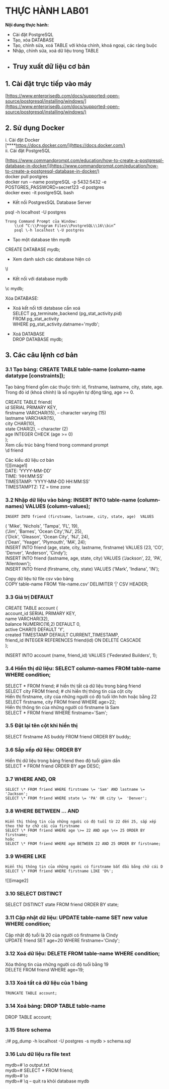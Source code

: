 # THỰC HÀNH LAB01

**Nội dung thực hành:**

- Cài đặt PostgreSQL  
- Tạo, xóa DATABASE  
- Tạo, chỉnh sửa, xoá TABLE với khóa chính, khoá ngoại, các ràng buộc  
- Nhập, chỉnh sửa, xoá dữ liệu trong TABLE  
- Truy xuất dữ liệu cơ bản  
  ---

## 1. **Cài đặt trực tiếp vào máy**  
   [https://www.enterprisedb.com/docs/supported-open-source/postgresql/installing/windows/](https://www.enterprisedb.com/docs/supported-open-source/postgresql/installing/windows/)  
## 2. **Sử dụng Docker**  
   i. Cài đặt Docker  
   [**​​**https://docs.docker.com/](https://docs.docker.com/)  
   ii. Cài đặt PostgreSQL

[https://www.commandprompt.com/education/how-to-create-a-postgresql-database-in-docker/](https://www.commandprompt.com/education/how-to-create-a-postgresql-database-in-docker/)  
docker pull postgres  
docker run \--name postgreSQL \-p 5432:5432 \-e POSTGRES\_PASSWORD=secret123 \-d postgres  
docker exec \-it postgreSQL bash 

- Kết nối PostgresSQL Database Server

psql \-h localhost \-U postgres

	Trong Command Prompt của Window: 	  
		\\cd “C:\\Program Files\\PostgreSQL\\16\\bin”  
		psql \-h localhost \-U postgres

- Tạo một database tên mydb

CREATE DATABASE mydb;

- Xem danh sách các database hiện có

\\l

- Kết nối với database mydb

\\c mydb;

Xóa DATABASE:

- Xoá kết nối tới database cần xoá  
  SELECT pg\_terminate\_backend (pg\_stat\_activity.pid)  
  FROM pg\_stat\_activity  
  WHERE pg\_stat\_activity.datname='mydb';  
    
- Xoá DATABASE  
  DROP DATABASE mydb;

## 3\. **Các câu lệnh cơ bản**  
### 3.1 Tạo bảng: CREATE TABLE table-name (column-name datatype \[constraints\]);  
Tạo bảng  friend gồm các thuộc tính: id, firstname, lastname, city, state, age. Trong đó id (khoá chính) là số nguyên tự động tăng, age \>= 0\.

CREATE TABLE friend(  
	id		SERIAL PRIMARY KEY,  
firstname 	VARCHAR(15),  – character varying (15)  
lastname 	VARCHAR(15),   
city 		CHAR(10),   
state 		CHAR(2), – character (2)  
age 		INTEGER CHECK (age \>= 0\)  
);  
Xem cấu trúc bảng friend trong command prompt  
\\d friend

Các kiểu dữ liệu cơ bản  
![][image1]  
DATE: ‘YYYY-MM-DD’  
TIME: ‘HH:MM:SS’  
TIMESTAMP: ‘YYYY-MM-DD HH:MM:SS’  
TIMESTAMPTZ: TZ \= time zone

### 3.2 Nhập dữ liệu vào bảng: INSERT INTO table-name (column-names) VALUES (column-values);  
	INSERT INTO friend (firstname, lastname, city, state, age)  VALUES   
( 'Mike', 'Nichols', 'Tampa', 'FL', 19),   
('Jim', 'Barnes', 'Ocean City','NJ', 25),  
('Dick', 'Gleason', 'Ocean City', 'NJ', 24),  
('Dean', 'Yeager', 'Plymouth', 'MA', 24);  
INSERT INTO friend (age, state, city, lastname, firstname) VALUES (23, 'CO', 'Denver', 'Anderson', 'Cindy');  
INSERT INTO friend (lastname, age, state, city) VALUES ('Jackson', 22, 'PA', 'Allentown');  
INSERT INTO friend (firstname, city, state) VALUES ('Mark', 'Indiana', 'IN');

Copy dữ liệu từ file csv vào bảng  
COPY table-name FROM ‘file-name.csv’ DELIMITER ‘|’ CSV HEADER;

### 3.3 Giá trị DEFAULT  
CREATE TABLE account (   
	account\_id	SERIAL PRIMARY KEY,  
name 		VARCHAR(32),   
balance 	NUMERIC(16,2) DEFAULT 0,   
active 		CHAR(1) DEFAULT 'Y',   
created 	TIMESTAMP DEFAULT CURRENT\_TIMESTAMP,   
friend\_id 	INTEGER REFERENCES friend(id) ON DELETE CASCADE  
);

INSERT INTO account (name, friend\_id) VALUES ('Federated Builders', 1);

### 3.4 Hiển thị dữ liệu: SELECT column-names FROM table-name WHERE condition;  
SELECT \* FROM friend;		\# hiển thị tất cả dữ liệu trong bảng friend  
SELECT city FROM friend; 		\# chỉ hiển thị thông tin của cột city  
Hiển thị firstname, city của những người có độ tuổi lớn hơn hoặc bằng 22  
SELECT firstname, city FROM friend WHERE age\>22;  
Hiển thị thông tin của những người có firstname là Sam  
SELECT \* FROM friend WHERE firstname='Sam';

### 3.5 Đặt lại tên cột khi hiển thị  
SELECT firstname AS buddy FROM friend ORDER BY buddy;

### 3.6 Sắp xếp dữ liệu: ORDER BY  
Hiển thị dữ liệu trong bảng friend theo độ tuổi giảm dần  
SELECT \* FROM friend  ORDER BY age DESC;

### 3.7 WHERE AND, OR  
	SELECT \* FROM friend WHERE firstname \= 'Sam' AND lastname \= 'Jackson';  
	SELECT \* FROM friend WHERE state \= 'PA' OR city \=  'Denver';

### 3.8  WHERE BETWEEN … AND  
	Hiển thị thông tin của những người có độ tuổi từ 22 đến 25, sắp xếp theo thứ tự chữ cái của firstname  
	SELECT \* FROM friend WHERE age \>= 22 AND age \<= 25 ORDER BY firstname;  
	hoặc   
	SELECT \* FROM friend WHERE age BETWEEN 22 AND 25 ORDER BY firstname;  
### 3.9 WHERE LIKE  
	Hiển thị thông tin của những người có firstname bắt đầu bằng chữ cái D  
	SELECT \* FROM friend WHERE firstname LIKE 'D%';  
![][image2]  
### 3.10 SELECT DISTINCT  
SELECT DISTINCT state FROM friend ORDER BY state;

### 3.11 Cập nhật dữ liệu: UPDATE table-name SET new value WHERE condition;  
Cập nhật độ tuổi là 20 của người có firstname là Cindy   
UPDATE friend SET age=20 WHERE firstname='Cindy';

### 3.12 Xoá dữ liệu: DELETE FROM table-name WHERE condition;  
Xóa thông tin của những người có độ tuổi bằng 19  
DELETE FROM friend WHERE age=19;

### 3.13 Xoá tất cả dữ liệu của 1 bảng  
	TRUNCATE TABLE account;

### 3.14 Xoá bảng: DROP TABLE table-name  
DROP TABLE account;

### 3.15 Store schema   
:/\# pg\_dump \-h localhost \-U postgres \-s mydb \> schema.sql

### 3.16 Lưu dữ liệu ra file text  
mydb=\# \\o output.txt  
mydb=\# SELECT \* FROM friend;  
mydb=\# \\o  
mydb=\# \\q 	– quit ra khỏi database mydb  
